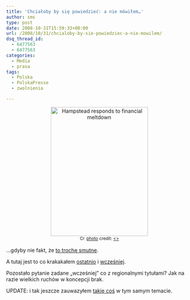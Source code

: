 ```yaml
---
title: 'Chciałoby by się powiedzieć: a nie mówiłem…'
author: sms
type: post
date: 2008-10-31T15:59:33+00:00
url: /2008/10/31/chcialoby-by-sie-powiedziec-a-nie-mowilem/
dsq_thread_id:
  - 6477563
  - 6477563
categories:
  - Media
  - prasa
tags:
  - Polska
  - PolskaPresse
  - zwolnienia

---
```

<p style="text-align: center;">
  <a title="Hampstead responds to financial meltdown" href="http://www.flickr.com/photos/95443147@N00/2974276820/" target="_blank"><img class="aligncenter" style="border: 0pt none;" src="http://farm4.static.flickr.com/3056/2974276820_c3778eb0e7.jpg" border="0" alt="Hampstead responds to financial meltdown" width="263" height="350" /></a><br /> <small><a title="Attribution License" href="http://creativecommons.org/licenses/by/2.0/" target="_blank"><img src="http://www.dziennikarz.pl/wp-content/plugins/photo_dropper/images/cc.png" border="0" alt="Creative Commons License" width="16" height="16" align="absmiddle" /></a> <a href="http://www.photodropper.com/photos/" target="_blank">photo</a> credit: <a title="<<graham>>" href="http://www.flickr.com/photos/95443147@N00/2974276820/" target="_blank"><></a></small>
</p>

&#8230;gdyby nie fakt, że <a href="http://www.press.pl/newsy/pokaz.php?id=16585&rss=1" target="_blank">to trochę smutne</a>.

A tutaj jest to co krakakałem <a href="http://www.dziennikarz.pl/index.php/2008/09/22/co-dalej-z-polskapresse/" target="_blank">ostatnio</a> i <a href="http://www.dziennikarz.pl/index.php/2008/03/10/rynek-prasy-zbliza-sie-rzez/" target="_blank">wcześniej</a>.

Pozostało pytanie zadane &#8222;wcześniej&#8221; co z regionalnymi tytułami? Jak na razie wielkich ruchów w koncepcji brak.

UPDATE: i tak jeszcze zauwazyłem <a href="http://www.press.pl/newsy/pokaz.php?id=16570&rss=1" target="_blank">takie coś</a> w tym samym temacie.